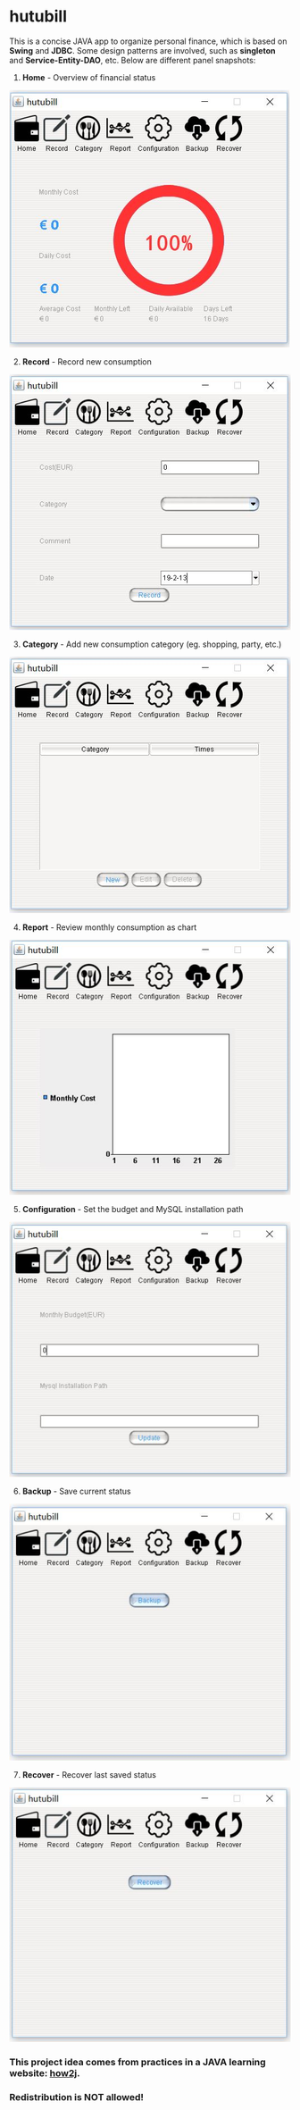 # hutubill
This is a concise JAVA app to organize personal finance, which is based on **Swing** and **JDBC**. Some design patterns are involved, such as **singleton** and **Service-Entity-DAO**, etc. Below are different panel snapshots:

1. **Home** - Overview of financial status

![](img/snapshot/home.JPG "home")

2. **Record** - Record new consumption

![](img/snapshot/record.JPG "record")

3. **Category** - Add new consumption category (eg. shopping, party, etc.)

![](img/snapshot/category.JPG "category")

4. **Report** - Review monthly consumption as chart

![](img/snapshot/report.JPG "report")

5. **Configuration** - Set the budget and MySQL installation path

![](img/snapshot/configuration.JPG "configuration")

6. **Backup** - Save current status

![](img/snapshot/backup.JPG "backup")

7. **Recover** - Recover last saved status

![](img/snapshot/recover.JPG "recover")


### This project idea comes from practices in a JAVA learning website: [how2j](http://how2j.cn/). 

### Redistribution is NOT allowed!
